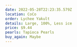 ```yaml
---
date: 2022-05-28T22:23:35.579Z
location: CoCo
order: Lychee Yakult
details: Large, 100%, Less ice
price: $9.44
pearls: Tapioca Pearls
buy_again: Maybe
---
```

